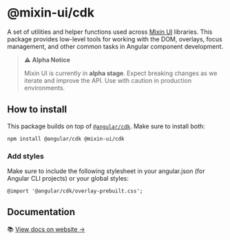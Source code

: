 # @mixin-ui/cdk

A set of utilities and helper functions used across [Mixin UI](https://github.com/CORETEQ/mixin-ui/) libraries. This package provides low-level tools for working with the DOM, overlays, focus management, and other common tasks in Angular component development.

> ⚠️ **Alpha Notice**
>
> Mixin UI is currently in **alpha stage**. Expect breaking changes as we iterate and improve the API.
> Use with caution in production environments.

## How to install

This package builds on top of [`@angular/cdk`](https://www.npmjs.com/package/@angular/cdk). Make sure to install both:

```
npm install @angular/cdk @mixin-ui/cdk
```

### Add styles

Make sure to include the following stylesheet in your angular.json (for Angular CLI projects) or your global styles:

```
@import '@angular/cdk/overlay-prebuilt.css';
```

## Documentation

📚 [View docs on website →](https://mixin-ui.dev/)
